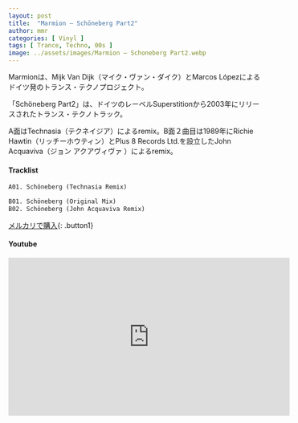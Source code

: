 ```yaml
---
layout: post
title:  "Marmion – Schöneberg Part2"
author: mmr
categories: [ Vinyl ]
tags: [ Trance, Techno, 00s ]
image: ../assets/images/Marmion – Schoneberg Part2.webp
---
```


Marmionは、Mijk Van Dijk（マイク・ヴァン・ダイク）とMarcos Lópezによるドイツ発のトランス・テクノプロジェクト。

「Schöneberg Part2」は、ドイツのレーベルSuperstitionから2003年にリリースされたトランス・テクノトラック。

A面はTechnasia（テクネイジア）によるremix。B面２曲目は1989年にRichie Hawtin（リッチーホウティン）とPlus 8 Records Ltd.を設立したJohn Acquaviva（ジョン アクアヴィヴァ ）によるremix。

#### Tracklist
```md
A01. Schöneberg (Technasia Remix)

B01. Schöneberg (Original Mix)
B02. Schöneberg (John Acquaviva Remix)
```

[メルカリで購入](https://jp.mercari.com/item/m23026180825?afid=6142608987){: .button1}

#### Youtube
<iframe width="560" height="315" src="https://www.youtube.com/embed/_x0Ym6mSLzk?si=s512xn6YLrTWjfhr" title="YouTube video player" frameborder="0" allow="accelerometer; autoplay; clipboard-write; encrypted-media; gyroscope; picture-in-picture; web-share" referrerpolicy="strict-origin-when-cross-origin" allowfullscreen></iframe>